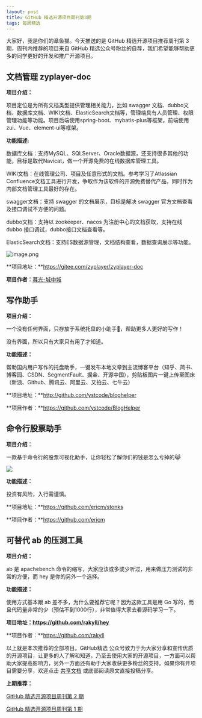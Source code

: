 ```yaml
---
layout: post
title: GitHub 精选开源项目周刊第3期
tags: 每周精选
---
```


大家好，我是你们的章鱼猫。今天推送的是 GitHub 精选开源项目推荐周刊第 3 期，周刊内推荐的项目来自 GitHub 精选公众号粉丝的自荐，我们希望能够帮助更多的同学更好的开发和推广开源项目。

## 文档管理 zyplayer-doc
**项目介绍：**

项目定位是为所有文档类型提供管理相关能力，比如 swagger 文档、dubbo文档、数据库文档、WIKI文档、ElasticSearch文档等，管理端具有人员管理、权限管理功能等功能。项目后端使用spring-boot、mybatis-plus等框架，前端使用zui、Vue、element-ui等框架。

**功能描述:**

数据库文档：支持MySQL、SQLServer、Oracle数据源，还支持很多其他的功能，目标是取代Navicat，做一个开源免费的在线数据库管理工具。

WIKI文档：在线管理公司、项目及任意形式的文档。参考学习了Atlassian Confluence文档工具进行开发，争取作为该软件的开源免费替代产品，同时作为内部文档管理工具最好的存在。

swagger文档：支持 swagger 的文档展示，目标是解决 swagger 官方文档查看及接口调试不方便的问题。

dubbo文档：支持以 zookeeper、nacos 为注册中心的文档获取，支持在线 dubbo 接口调试，dubbo接口文档查看等。

ElasticSearch文档：支持ES数据源管理，文档结构查看，数据查询展示等功能。

![image.png](https://cdn.nlark.com/yuque/0/2020/png/1285879/1589017756158-2086278e-2528-4dbc-ad93-e549f7b557d2.png)

**项目地址：**https://gitee.com/zyplayer/zyplayer-doc

**项目作者：**[暮光-城中城](https://github.com/jindaxiang)

## 写作助手

**项目介绍：**

一个没有任何界面，只存放于系统托盘的小助手🌝，帮助更多人更好的写作！

没有界面，所以只有大家只有用了才知道。

**功能描述：**

帮助国内用户写作的托盘助手，一键发布本地文章到主流博客平台（知乎、简书、博客园、CSDN、SegmentFault、掘金、开源中国），剪贴板图片一键上传至图床（新浪、Github、腾讯云、阿里云、又拍云、七牛云）

**项目地址：**http://github.com/ystcode/bloghelper

**项目作者：**https://github.com/ystcode/BlogHelper

## 命令行股票助手
**项目介绍：**

一款基于命令行的股票可视化助手，让你轻松了解你们的钱是怎么亏掉的😹

![](https://raw.githubusercontent.com/ZhuPeng/pic/master/images/compress_terminal_stock.png)



**功能描述：**

投资有风险，入行需谨慎。

**项目地址：**https://github.com/ericm/stonks

**项目作者：**https://github.com/ericm

## 可替代 ab 的压测工具
**项目介绍：**

ab 是 apachebench 命令的缩写，大家应该或多或少听过，用来做压力测试的非常的方便，而 hey 是你的另外一个选择。

**功能描述：**

使用方式基本跟 ab 差不多，为什么要推荐它呢？因为这款工具是用 Go 写的，而且代码量非常的少（预估不到1000行），非常值得大家去看源码学习一下。

**项目地址：https://github.com/rakyll/hey**

**项目作者：**https://github.com/rakyll

以上就是本次推荐的全部项目。GitHub精选 公众号致力于为大家分享和宣传优质的开源项目，让更多的人了解和知道，乃至去使用大家的开源项目，一方面可以帮助大家提高影响力，另外一方面还有助于大家收获更多粉丝的支持。如果你有开项目需要分享，欢迎点击 [共享文档](https://www.yuque.com/g/loonggg/febxd7/wvs0z6/collaborator/join?token=bVhhgBw5Rw0xM0Qj) 或底部阅读原文直接投稿分享。

**上期推荐：**

[GitHub 精选开源项目周刊第 2 期](https://mp.weixin.qq.com/s?__biz=MzA3MzE4ODY0Mg==&mid=2455985136&idx=1&sn=2374645d303295d4802e1f9ed6444ad5&chksm=88852fbdbff2a6abb8820c84534103e05300b7f3449e89e983842c7455c85cc0ea16ed3d7d43&token=1281187693&lang=zh_CN#rd)

[GitHub 精选开源项目周刊第 1 期](https://mp.weixin.qq.com/s?__biz=MzA3MzE4ODY0Mg==&mid=2455984989&idx=1&sn=aaec500b7374fd6dca20c539f0d6a8b7&chksm=88852f10bff2a606fd3da4bc6e177d4b02b1f8033adfd9a88ce718163947a0f576d2ffe7450a&token=148059737&lang=zh_CN#rd)